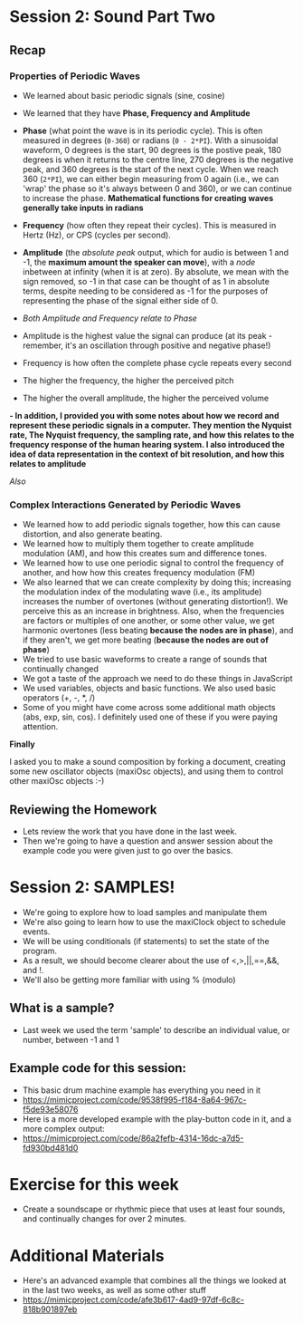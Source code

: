# Session 2: Sound Part Two

## Recap
### Properties of Periodic Waves
 - We learned about basic periodic signals (sine, cosine)
 - We learned that they have **Phase, Frequency and Amplitude**
 
 - **Phase** (what point the wave is in its periodic cycle). This is often measured in degrees (`0-360`) or radians (`0 - 2*PI`). With a sinusoidal waveform, 0 degrees is the start, 90 degrees is the postive peak, 180 degrees is when it returns to the centre line, 270 degrees is the negative peak, and 360 degrees is the start of the next cycle. When we reach 360 (`2*PI`), we can either begin measuring from 0 again (i.e., we can 'wrap' the phase so it's always between 0 and 360), or we can continue to increase the phase. **Mathematical functions for creating waves generally take inputs in radians**
 
 - **Frequency** (how often they repeat their cycles). This is measured in Hertz (Hz), or CPS (cycles per second).
 - **Amplitude** (the *absolute peak* output, which for audio is between 1 and -1, the **maximum amount the speaker can move**), with a *node* inbetween at infinity (when it is at zero). By absolute, we mean with the sign removed, so -1 in that case can be thought of as 1 in absolute terms, despite needing to be considered as -1 for the purposes of representing the phase of the signal either side of 0.
 - *Both Amplitude and Frequency relate to Phase*
 - Amplitude is the highest value the signal can produce (at its peak - remember, it's an oscillation through positive and negative phase!)   
 - Frequency is how often the complete phase cycle repeats every second
 - The higher the frequency, the higher the perceived pitch
 - The higher the overall amplitude, the higher the perceived volume
 
 **- In addition, I provided you with some notes about how we record and represent these periodic signals in a computer. They mention the Nyquist rate, The Nyquist frequency, the sampling rate, and how this relates to the frequency response of the human hearing system. I also introduced the idea of data representation in the context of bit resolution, and how this relates to amplitude** 
 
 *Also* 
 ### Complex Interactions Generated by Periodic Waves
 - We learned how to add periodic signals together, how this can cause distortion, and also generate beating.
 - We learned how to multiply them together to create amplitude modulation (AM), and how this creates sum and difference tones.
 - We learned how to use one periodic signal to control the frequency of another, and how how this creates frequency modulation (FM)
 - We also learned that we can create complexity by doing this; increasing the modulation index of the modulating wave (i.e., its amplitude) increases the number of overtones (without generating distortion!). We perceive this as an increase in brightness. Also, when the frequencies are factors or multiples of one another, or some other value, we get harmonic overtones (less beating **because the nodes are in phase**), and if they aren't, we get more beating (**because the nodes are out of phase**)
 - We tried to use basic waveforms to create a range of sounds that continually changed
 - We got a taste of the approach we need to do these things in JavaScript
 - We used variables, objects and basic functions. We also used basic operators (+, -, *, /)
 - Some of you might have come across some additional math objects (abs, exp, sin, cos). I definitely used one of these if you were paying attention.
 
 **Finally**
 
 I asked you to make a sound composition by forking a document, creating some new oscillator objects (maxiOsc objects), and using them to control other maxiOsc objects :-)

## Reviewing the Homework
 - Lets review the work that you have done in the last week. 
 - Then we're going to have a question and answer session about the example code you were given just to go over the basics.
 
# Session 2: SAMPLES!
 - We're going to explore how to load samples and manipulate them
 - We're also going to learn how to use the maxiClock object to schedule events. 
 - We will be using conditionals (if statements) to set the state of the program.
 - As a result, we should become clearer about the use of <,>,||,==,&&, and !.
 - We'll also be getting more familiar with using % (modulo)

## What is a sample?
- Last week we used the term 'sample' to describe an individual value, or number, between -1 and 1

 
 ## Example code for this session:
  - This basic drum machine example has everything you need in it
  - https://mimicproject.com/code/9538f995-f184-8a64-967c-f5de93e58076
  - Here is a more developed example with the play-button code in it, and a more complex output:
  - https://mimicproject.com/code/86a2fefb-4314-16dc-a7d5-fd930bd481d0
  
  
  

# Exercise for this week
 - Create a soundscape or rhythmic piece that uses at least four sounds, and continually changes for over 2 minutes. 

# Additional Materials
 - Here's an advanced example that combines all the things we looked at in the last two weeks, as well as some other stuff
 - https://mimicproject.com/code/afe3b617-4ad9-97df-6c8c-818b901897eb
